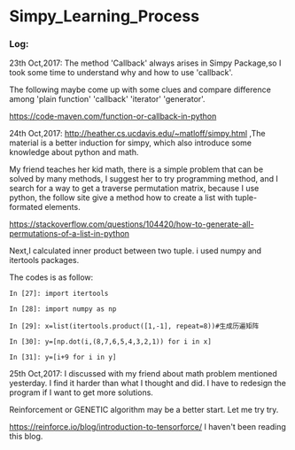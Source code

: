 # Simpy_Learning_Process
### Log:

23th Oct,2017: The method 'Callback' always arises in Simpy Package,so I took some time to understand why and how to use 'callback'.

The following maybe come up with some clues and compare difference among 'plain function' 'callback' 'iterator' 'generator'.

https://code-maven.com/function-or-callback-in-python

24th Oct,2017: http://heather.cs.ucdavis.edu/~matloff/simpy.html ,The material is a better induction for simpy, which also introduce some knowledge about python and math.

My friend teaches her kid math, there is a simple problem that can be solved by many methods, I suggest her to try programming method, and I search for a way to get a traverse permutation matrix, because I use python, the follow site give a method how to create a list with tuple-formated elements.

https://stackoverflow.com/questions/104420/how-to-generate-all-permutations-of-a-list-in-python 

Next,I calculated inner product between two tuple. i used numpy and itertools packages.

The codes is as follow:
```
In [27]: import itertools

In [28]: import numpy as np

In [29]: x=list(itertools.product([1,-1], repeat=8))#生成历遍矩阵

In [30]: y=[np.dot(i,(8,7,6,5,4,3,2,1)) for i in x]

In [31]: y=[i+9 for i in y]
```
25th Oct,2017: I discussed with my friend about math problem mentioned yesterday. I find it harder than what I thought and did.
I have to redesign the program if I want to get more solutions.

Reinforcement or GENETIC algorithm may be a better start. Let me try try.

https://reinforce.io/blog/introduction-to-tensorforce/ I haven't been reading this blog.
